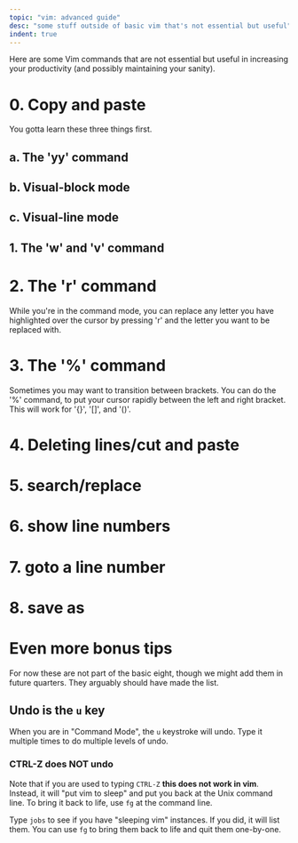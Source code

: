 ```yaml
---
topic: "vim: advanced guide"
desc: "some stuff outside of basic vim that's not essential but useful"
indent: true
---
```


Here are some Vim commands that are not essential but useful in increasing your productivity (and possibly maintaining your sanity).

# 0. Copy and paste

You gotta learn these three things first.

## a. The 'yy' command

## b. Visual-block mode


## c. Visual-line mode


## 1. The 'w' and 'v' command



# 2. The 'r' command
While you're in the command mode, you can replace any letter you have highlighted over the cursor by pressing 'r' and the letter you want to be replaced with.

# 3. The '%' command
Sometimes you may want to transition between brackets. You can do the '%' command, to put your cursor rapidly between the left and right bracket. This will work for '{}', '[]', and '()'.

# 4. Deleting lines/cut and paste



# 5. search/replace 


# 6. show line numbers


# 7. goto a line number


# 8. save as

# Even more bonus tips

For now these are not part of the basic eight, though we might add them in future quarters.   They arguably should have made the list.

## Undo is the `u` key 

When you are in "Command Mode", the `u` keystroke will undo.  Type it multiple times to do multiple levels of undo.

### CTRL-Z does NOT undo

Note that if you are used to typing `CTRL-Z` **this does not work in vim**.  Instead, it will "put vim to sleep" and put you back at the Unix command line.  To bring it back to life, use `fg` at the command line.

Type `jobs` to see if you have "sleeping vim" instances.   If you did, it will list them.  You can use `fg` to bring them back to life and quit them one-by-one.




